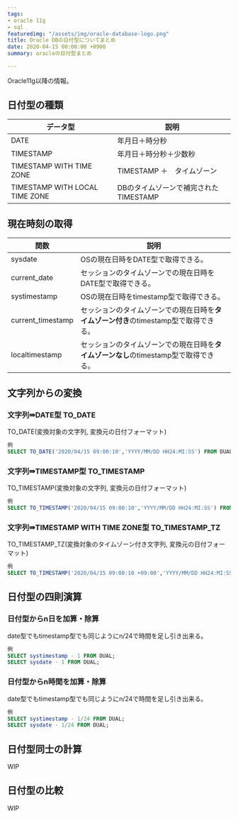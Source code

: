 ```yaml
---
tags:
- oracle 11g
- sql
featuredimg: "/assets/img/oracle-database-logo.png"
title: Oracle DBの日付型についてまとめ
date: 2020-04-15 00:00:00 +0900
summary: oracleの日付型まとめ

---
```

Oracle11g以降の情報。

## 日付型の種類
|データ型|説明|
|--|--|
|DATE|年月日＋時分秒|
|TIMESTAMP|年月日＋時分秒＋少数秒|
|TIMESTAMP WITH TIME ZONE|TIMESTAMP ＋　タイムゾーン|
|TIMESTAMP WITH LOCAL TIME ZONE|DBのタイムゾーンで補完されたTIMESTAMP|

## 現在時刻の取得
| 関数 | 説明 |
|--|--|
| sysdate	 | OSの現在日時をDATE型で取得できる。 |
| current_date	 | セッションのタイムゾーンでの現在日時をDATE型で取得できる。 |
| systimestamp	 | OSの現在日時をtimestamp型で取得できる。 |
| current_timestamp	 | セッションのタイムゾーンでの現在日時を**タイムゾーン付き**のtimestamp型で取得できる。 |
| localtimestamp	 | セッションのタイムゾーンでの現在日時を**タイムゾーンなし**のtimestamp型で取得できる。 |

## 文字列からの変換
### 文字列⇛DATE型 TO_DATE
TO_DATE(変換対象の文字列, 変換元の日付フォーマット)
``` sql
例
SELECT TO_DATE('2020/04/15 09:00:10','YYYY/MM/DD HH24:MI:SS') FROM DUAL;
```

### 文字列⇛TIMESTAMP型 TO_TIMESTAMP
TO_TIMESTAMP(変換対象の文字列, 変換元の日付フォーマット)
``` sql
例
SELECT TO_TIMESTAMP('2020/04/15 09:00:10','YYYY/MM/DD HH24:MI:SS') FROM DUAL;
```

### 文字列⇛TIMESTAMP WITH TIME ZONE型 TO_TIMESTAMP_TZ
TO_TIMESTAMP_TZ(変換対象のタイムゾーン付き文字列, 変換元の日付フォーマット)
``` sql
例
SELECT TO_TIMESTAMP('2020/04/15 09:00:10 +09:00','YYYY/MM/DD HH24:MI:SS TZH:TZM') FROM DUAL;
```

## 日付型の四則演算
### 日付型からn日を加算・除算
date型でもtimestamp型でも同じようにn/24で時間を足し引き出来る。
``` sql
例
SELECT systimestamp - 1 FROM DUAL;
SELECT sysdate - 1 FROM DUAL;
```

### 日付型からn時間を加算・除算
date型でもtimestamp型でも同じようにn/24で時間を足し引き出来る。
``` sql
例
SELECT systimestamp - 1/24 FROM DUAL;
SELECT sysdate - 1/24 FROM DUAL;
```

## 日付型同士の計算
WIP

## 日付型の比較
WIP